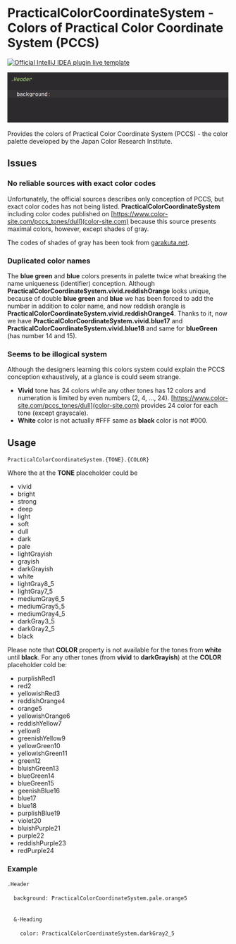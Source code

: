 # PracticalColorCoordinateSystem - Colors of Practical Color Coordinate System (PCCS)

[![Official IntelliJ IDEA plugin live template](https://img.shields.io/badge/IntelliJ_IDEA_Live_Template-pccs-blue.svg?style=flat)](https://plugins.jetbrains.com/plugin/17677-yamato-daiwa-frontend)

![](LiveTemplateDemo.gif)

Provides the colors of Practical Color Coordinate System (PCCS) - the color palette developed by the Japan Color Research Institute.


## Issues
### No reliable sources with exact color codes

Unfortunately, the official sources describes only conception of PCCS, but exact color codes has not being listed.
**PracticalColorCoordinateSystem** including color codes published on [https://www.color-site.com/pccs_tones/dull](color-site.com)
because this source presents maximal colors, however, except shades of gray.

The codes of shades of gray has been took from [garakuta.net](http://www.garakuta.net/color/pccs/index.html).  


### Duplicated color names

The **blue green** and **blue** colors presents in palette twice what breaking the name uniqueness (identifier) conception.
Although **PracticalColorCoordinateSystem.vivid.reddishOrange** looks unique, because of double **blue green** and **blue**
we has been forced to add the number in addition to color name, and now reddish orangle is 
**PracticalColorCoordinateSystem.vivid.reddishOrange4**.
Thanks to it, now we have **PracticalColorCoordinateSystem.vivid.blue17** and **PracticalColorCoordinateSystem.vivid.blue18**
and same for **blueGreen** (has number 14 and 15).


### Seems to be illogical system

Although the designers learning this colors system could explain the PCCS conception exhaustively, at a glance is could 
seem strange.

* **Vivid** tone has 24 colors while any other tones has 12 colors and numeration is limited by even numbers (2, 4, ..., 24).
  [https://www.color-site.com/pccs_tones/dull](color-site.com) provides 24 color for each tone (except grayscale).
* **White** color is not actually #FFF same as **black** color is not #000.

## Usage

```
PracticalColorCoordinateSystem.{TONE}.{COLOR}
```

Where the at the **TONE** placeholder could be

* vivid
* bright
* strong
* deep
* light
* soft
* dull
* dark
* pale
* lightGrayish
* grayish
* darkGrayish
* white
* lightGray8_5
* lightGray7_5
* mediumGray6_5
* mediumGray5_5
* mediumGray4_5
* darkGray3_5
* darkGray2_5
* black

Please note that **COLOR** property is not available for the tones from **white** until **black**.
For any other tones (from **vivid** to **darkGrayish**) at the **COLOR** placeholder cold be:

* purplishRed1
* red2
* yellowishRed3
* reddishOrange4
* orange5
* yellowishOrange6
* reddishYellow7
* yellow8
* greenishYellow9
* yellowGreen10
* yellowishGreen11
* green12
* bluishGreen13
* blueGreen14
* blueGreen15
* geenishBlue16
* blue17
* blue18
* purplishBlue19
* violet20
* bluishPurple21
* purple22
* reddishPurple23
* redPurple24


### Example

```stylus
.Header

  background: PracticalColorCoordinateSystem.pale.orange5


  &-Heading

    color: PracticalColorCoordinateSystem.darkGray2_5
```
